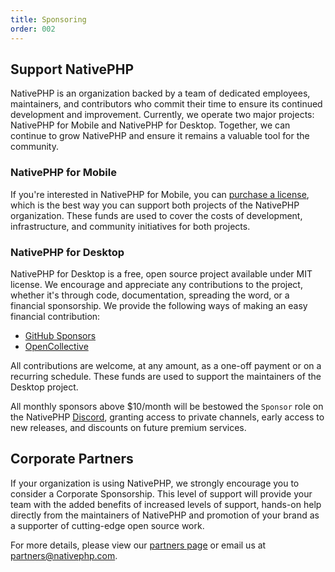 ```yaml
---
title: Sponsoring
order: 002
---
```


## Support NativePHP

NativePHP is an organization backed by a team of dedicated employees, maintainers, and contributors who commit their time to
ensure its continued development and improvement. Currently, we operate two major projects: NativePHP for Mobile and 
NativePHP for Desktop. Together, we can continue to grow NativePHP and ensure it remains a valuable tool for the community.

### NativePHP for Mobile

If you're interested in NativePHP for Mobile, you can [purchase a license](/mobile), which is the best way you can
support both projects of the NativePHP organization. These funds are used to cover the costs of development, infrastructure,
and community initiatives for both projects.

### NativePHP for Desktop

NativePHP for Desktop is a free, open source project available under MIT license. We encourage and appreciate any
contributions to the project, whether it's through code, documentation, spreading the word, or a financial sponsorship. 
We provide the following ways of making an easy financial contribution:

- [GitHub Sponsors](https://github.com/nativephp/laravel?sponsor=1)
- [OpenCollective](https://opencollective.com/nativephp)

All contributions are welcome, at any amount, as a one-off payment or on a recurring schedule. These funds are used to 
support the maintainers of the Desktop project.

All monthly sponsors above $10/month will be bestowed the `Sponsor` role on the NativePHP
[Discord](https://discord.gg/X62tWNStZK), granting access to private channels, early access to new releases, and
discounts on future premium services.

## Corporate Partners

If your organization is using NativePHP, we strongly encourage you to consider a Corporate Sponsorship. This level of
support will provide your team with the added benefits of increased levels of support, hands-on help directly from the
maintainers of NativePHP and promotion of your brand as a supporter of cutting-edge open source work.

For more details, please view our [partners page](/partners) or email us at [partners@nativephp.com](mailto:partners@nativephp.com?subject=Corporate%20Sponsorship). 
